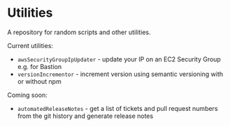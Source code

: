 # Utilities

A repository for random scripts and other utilities.

Current utilities:

- `awsSecurityGroupIpUpdater` - update your IP on an EC2 Security Group e.g. for Bastion
- `versionIncrementor` - increment version using semantic versioning with or without npm

Coming soon:

- `automatedReleaseNotes` - get a list of tickets and pull request numbers from the git history and generate release notes
